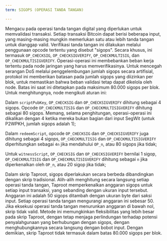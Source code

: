 ```yaml
---
term: SIGOPS (OPERASI TANDA TANGAN)

---
```

Mengacu pada operasi tanda tangan digital yang diperlukan untuk memvalidasi transaksi. Setiap transaksi Bitcoin dapat berisi beberapa input, yang masing-masing mungkin memerlukan satu atau lebih tanda tangan untuk dianggap valid. Verifikasi tanda tangan ini dilakukan melalui penggunaan opcode tertentu yang disebut "sigops". Secara khusus, ini termasuk `OP_CHECKSIG`, `OP_CHECKSIGVERIFY`, `OP_CHECKMULTISIG`, dan `OP_CHECKMULTISIGVERIFY`. Operasi-operasi ini membebankan beban kerja tertentu pada node jaringan yang harus memverifikasinya. Untuk mencegah serangan DoS melalui penggelembungan jumlah sigops secara artifisial, protokol ini memberikan batasan pada jumlah sigops yang diizinkan per blok, untuk memastikan bahwa beban validasi tetap dapat dikelola oleh node. Batas ini saat ini ditetapkan pada maksimum 80.000 sigops per blok. Untuk menghitungnya, node mengikuti aturan ini:

Dalam `scriptPubKey`, `OP_CHECKSIG` dan `OP_CHECKSIGVERIFY` dihitung sebagai 4 sigops. Opcode `OP_CHECKMULTISIG` dan `OP_CHECKMULTISIGVERIFY` dihitung sebagai 80 sigops. Memang, selama penghitungan, operasi-operasi ini dikalikan dengan 4 ketika mereka bukan bagian dari input SegWit (untuk P2WPKH, jumlah sigops adalah 1);

Dalam `redeemScript`, opcode `OP_CHECKSIG` dan `OP_CHECKSIGVERIFY` juga dihitung sebagai 4 sigops, `OP_CHECKMULTISIG` dan `OP_CHECKMULTISIGVERIFY` diperhitungkan sebagai `4n` jika mendahului `OP_n`, atau 80 sigops jika tidak;

Untuk `witnessScript`, `OP_CHECKSIG` dan `OP_CHECKSIGVERIFY` bernilai 1 sigop, `OP_CHECKMULTISIG` dan `OP_CHECKMULTISIGVERIFY` dihitung sebagai `n` jika diperkenalkan oleh `OP_n`, atau 20 sigop jika tidak;

Dalam skrip Taproot, sigops diperlakukan secara berbeda dibandingkan dengan skrip tradisional. Alih-alih menghitung secara langsung setiap operasi tanda tangan, Taproot memperkenalkan anggaran sigops untuk setiap input transaksi, yang sebanding dengan ukuran input tersebut. Anggaran ini adalah 50 sigops ditambah dengan ukuran byte dari saksi input. Setiap operasi tanda tangan mengurangi anggaran ini sebesar 50. Jika eksekusi operasi tanda tangan menurunkan anggaran di bawah nol, skrip tidak valid. Metode ini memungkinkan fleksibilitas yang lebih besar pada skrip Taproot, dengan tetap menjaga perlindungan terhadap potensi penyalahgunaan yang berhubungan dengan sigops, dengan menghubungkannya secara langsung dengan bobot input. Dengan demikian, skrip Taproot tidak termasuk dalam batas 80.000 sigops per blok.